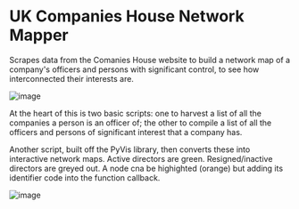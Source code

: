 # UK Companies House Network Mapper
Scrapes data from the Comanies House website to build a network map of a company's officers and persons with significant control, to see how interconnected their interests are. 

![image](https://user-images.githubusercontent.com/69304112/208015336-ab10718d-9b7e-43e7-9734-21a86894e45e.png)

At the heart of this is two basic scripts: one to harvest a list of all the companies a person is an officer of; the other to compile a list of all the officers and persons of significant interest that a company has.

Another script, built off the PyVis library, then converts these into interactive network maps. Active directors are green. Resigned/inactive directors are greyed out. A node cna be highighted (orange) but adding its identifier code into the function callback.

![image](https://user-images.githubusercontent.com/69304112/208037675-4dd81ad8-75dc-43e8-9dfa-55b07df23e06.png)
